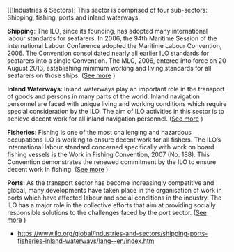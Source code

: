 [[!Industries & Sectors]]
This sector is comprised of four sub-sectors: Shipping, fishing, ports and inland waterways.  
  
**Shipping**: The ILO, since its founding, has adopted many international labour standards for seafarers. In 2006, the 94th Maritime Session of the International Labour Conference adopted the Maritime Labour Convention, 2006. The Convention consolidated nearly all earlier ILO standards for seafarers into a single Convention. The MLC, 2006, entered into force on 20 August 2013, establishing minimum working and living standards for all seafarers on those ships. ([See more](https://www.ilo.org/global/industries-and-sectors/shipping-ports-fisheries-inland-waterways/shipping/lang--en/index.htm) )  
  
**Inland Waterways**: Inland waterways play an important role in the transport of goods and persons in many parts of the world. Inland navigation personnel are faced with unique living and working conditions which require special consideration by the ILO. The aim of ILO activities in this sector is to achieve decent work for all inland navigation personnel. ([See more](https://www.ilo.org/global/industries-and-sectors/shipping-ports-fisheries-inland-waterways/shipping/lang--en/index.htm) )  
  
**Fisheries**: Fishing is one of the most challenging and hazardous occupations ILO is working to ensure decent work for all fishers. The ILO’s international labour standard concerned specifically with work on board fishing vessels is the Work in Fishing Convention, 2007 (No. 188). This Convention demonstrates the renewed commitment by the ILO to ensure decent work in fishing. ([See more](https://www.ilo.org/global/industries-and-sectors/shipping-ports-fisheries-inland-waterways/fisheries/lang--en/index.htm) )  
  
**Ports**: As the transport sector has become increasingly competitive and global, many developments have taken place in the organisation of work in ports which have affected labour and social conditions in the industry. The ILO has a major role in the collective efforts that aim at providing socially responsible solutions to the challenges faced by the port sector. ([See more](https://www.ilo.org/global/industries-and-sectors/shipping-ports-fisheries-inland-waterways/ports/lang--en/index.htm) )

- https://www.ilo.org/global/industries-and-sectors/shipping-ports-fisheries-inland-waterways/lang--en/index.htm
